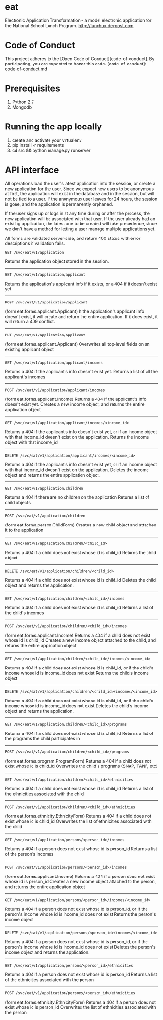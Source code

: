 # eat
Electronic Application Transformation - a model electronic application for the National School Lunch Program.  http://lunchux.devpost.com

# Code of Conduct
This project adheres to the [Open Code of Conduct][code-of-conduct]. By participating, you are expected to honor this code.
[code-of-conduct]: code-of-conduct.md

# Prerequisites
1. Python 2.7
2. Mongodb

# Running the app locally
1. create and activate your virtualenv
2. pip install -r requirements
3. cd src && python manage.py runserver

# API interface

All operations load the user's latest application into the session, or create a new application for the user.  Since we expect new users to be anonymous at first, the application will exist in the database and in the session, but will not be tied to a user.  If the anonymous user leaves for 24 hours, the session is gone, and the application is permanently orphaned.

If the user signs up or logs in at any time during or after the process, the new application will be associated with that user.  If the user already had an existing application, the latest one to be created will take precedence, since we don't have a method for letting a user manage multiple applications yet.

All forms are validated server-side, and return 400 status with error descriptions if validation fails.

```
GET /svc/eat/v1/application
```
Returns the application object stored in the session.

---
```
GET /svc/eat/v1/application/applicant
```
Returns the application's applicant info if it exists, or a 404 if it doesn't exist yet

---
```
POST /svc/eat/v1/application/applicant
```
(form eat.forms.applicant.Applicant)
If the application's applicant info doesn't exist, it will create and return the entire application.
If it does exist, it will return a 409 conflict.

---
```
PUT /svc/eat/v1/application/applicant
```
(form eat.forms.applicant.Applicant)
Overwrites all top-level fields on an existing applicant object

---
```
GET /svc/eat/v1/application/applicant/incomes
```
Returns a 404 if the applicant's info doesn't exist yet.
Returns a list of all the applicant's incomes

---
```
POST /svc/eat/v1/application/applicant/incomes
```
(form eat.forms.applicant.Income)
Returns a 404 if the applicant's info doesn't exist yet.
Creates a new income object, and returns the entire application object

---
```
GET /svc/eat/v1/application/applicant/incomes/<income_id>
```
Returns a 404 if the applicant's info doesn't exist yet, or if an income object with that income_id doesn't exist on the application.
Returns the income object with that income_id

---
```
DELETE /svc/eat/v1/application/applicant/incomes/<income_id>
```
Returns a 404 if the applicant's info doesn't exist yet, or if an income object with that income_id doesn't exist on the application.
Deletes the income object and returns the entire application object.

---
```
GET /svc/eat/v1/application/children
```
Returns a 404 if there are no children on the application
Returns a list of child objects


---
```
POST /svc/eat/v1/application/children
```
(form eat.forms.person.ChildForm)
Creates a new child object and attaches it to the application

---
```
GET /svc/eat/v1/application/children/<child_id>
```
Returns a 404 if a child does not exist whose id is child_id
Returns the child object

---
```
DELETE /svc/eat/v1/application/children/<child_id>
```
Returns a 404 if a child does not exist whose id is child_id
Deletes the child object and returns the application.

---
```
GET /svc/eat/v1/application/children/<child_id>/incomes
```
Returns a 404 if a child does not exist whose id is child_id
Returns a list of the child's incomes

---
```
POST /svc/eat/v1/application/children/<child_id>/incomes
```
(form eat.forms.applicant.Income)
Returns a 404 if a child does not exist whose id is child_id
Creates a new income object attached to the child, and returns the entire application object

---
```
GET /svc/eat/v1/application/children/<child_id>/incomes/<income_id>
```
Returns a 404 if a child does not exist whose id is child_id, or if the child's income whose id is income_id does not exist
Returns the child's income object

---
```
DELETE /svc/eat/v1/application/children/<child_id>/incomes/<income_id>
```
Returns a 404 if a child does not exist whose id is child_id, or if the child's income whose id is income_id does not exist
Deletes the child's income object and returns the application.

---
```
GET /svc/eat/v1/application/children/<child_id>/programs
```
Returns a 404 if a child does not exist whose id is child_id
Returns a list of the programs the child participates in

---
```
POST /svc/eat/v1/application/children/<child_id>/programs
```
(form eat.forms.program.ProgramForm)
Returns a 404 if a child does not exist whose id is child_id
Overwrites the child's programs (SNAP, TANF, etc)

---
```
GET /svc/eat/v1/application/children/<child_id>/ethnicities
```
Returns a 404 if a child does not exist whose id is child_id
Returns a list of the ethnicities associated with the child

---
```
POST /svc/eat/v1/application/children/<child_id>/ethnicities
```
(form eat.forms.ethnicity.EthnicityForm)
Returns a 404 if a child does not exist whose id is child_id
Overwrites the list of ethnicities associated with the child

---
```
GET /svc/eat/v1/application/persons/<person_id>/incomes
```
Returns a 404 if a person does not exist whose id is person_id
Returns a list of the person's incomes

---
```
POST /svc/eat/v1/application/persons/<person_id>/incomes
```
(form eat.forms.applicant.Income)
Returns a 404 if a person does not exist whose id is person_id
Creates a new income object attached to the person, and returns the entire application object

---
```
GET /svc/eat/v1/application/persons/<person_id>/incomes/<income_id>
```
Returns a 404 if a person does not exist whose id is person_id, or if the person's income whose id is income_id does not exist
Returns the person's income object

---
```
DELETE /svc/eat/v1/application/persons/<person_id>/incomes/<income_id>
```
Returns a 404 if a person does not exist whose id is person_id, or if the person's income whose id is income_id does not exist
Deletes the person's income object and returns the application.

---
```
GET /svc/eat/v1/application/persons/<person_id>/ethnicities
```
Returns a 404 if a person does not exist whose id is person_id
Returns a list of the ethnicities associated with the person

---
```
POST /svc/eat/v1/application/persons/<person_id>/ethnicities
```
(form eat.forms.ethnicity.EthnicityForm)
Returns a 404 if a person does not exist whose id is person_id
Overwrites the list of ethnicities associated with the person

